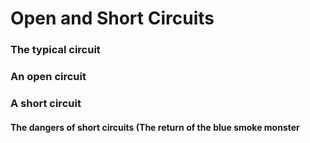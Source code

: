 # Open and Short Circuits

### The typical circuit



### An open circuit



### A short circuit

#### The dangers of short circuits \(The return of the blue smoke monster





